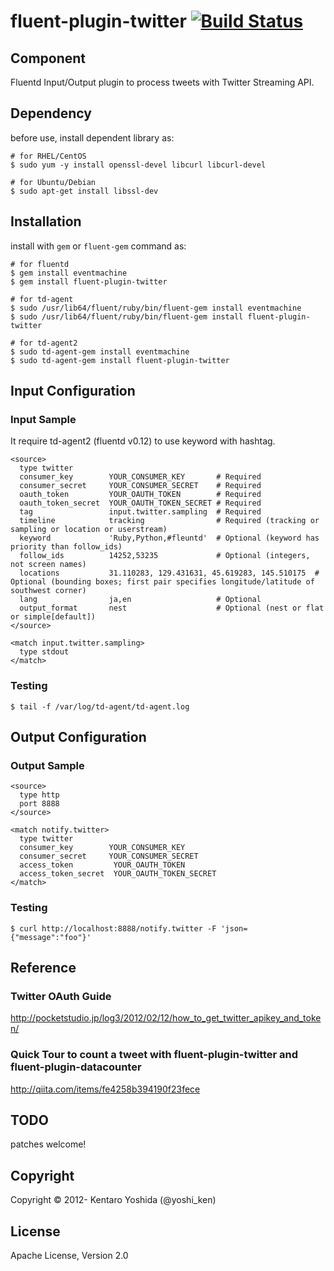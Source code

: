 fluent-plugin-twitter [![Build Status](https://travis-ci.org/y-ken/fluent-plugin-twitter.png?branch=master)](https://travis-ci.org/y-ken/fluent-plugin-twitter)
=====================

## Component
Fluentd Input/Output plugin to process tweets with Twitter Streaming API.

## Dependency

before use, install dependent library as:

```
# for RHEL/CentOS
$ sudo yum -y install openssl-devel libcurl libcurl-devel

# for Ubuntu/Debian
$ sudo apt-get install libssl-dev
```

## Installation

install with `gem` or `fluent-gem` command as:

```
# for fluentd
$ gem install eventmachine
$ gem install fluent-plugin-twitter

# for td-agent
$ sudo /usr/lib64/fluent/ruby/bin/fluent-gem install eventmachine
$ sudo /usr/lib64/fluent/ruby/bin/fluent-gem install fluent-plugin-twitter

# for td-agent2
$ sudo td-agent-gem install eventmachine
$ sudo td-agent-gem install fluent-plugin-twitter
```

## Input Configuration

### Input Sample

It require td-agent2 (fluentd v0.12) to use keyword with hashtag.

`````
<source>
  type twitter
  consumer_key        YOUR_CONSUMER_KEY       # Required
  consumer_secret     YOUR_CONSUMER_SECRET    # Required
  oauth_token         YOUR_OAUTH_TOKEN        # Required
  oauth_token_secret  YOUR_OAUTH_TOKEN_SECRET # Required
  tag                 input.twitter.sampling  # Required
  timeline            tracking                # Required (tracking or sampling or location or userstream)
  keyword             'Ruby,Python,#fleuntd'  # Optional (keyword has priority than follow_ids)
  follow_ids          14252,53235             # Optional (integers, not screen names)
  locations           31.110283, 129.431631, 45.619283, 145.510175  # Optional (bounding boxes; first pair specifies longitude/latitude of southwest corner)
  lang                ja,en                   # Optional
  output_format       nest                    # Optional (nest or flat or simple[default])
</source>

<match input.twitter.sampling>
  type stdout
</match>
`````

### Testing

`````
$ tail -f /var/log/td-agent/td-agent.log
`````

## Output Configuration

### Output Sample
`````
<source>
  type http
  port 8888
</source>

<match notify.twitter>
  type twitter
  consumer_key        YOUR_CONSUMER_KEY
  consumer_secret     YOUR_CONSUMER_SECRET
  access_token         YOUR_OAUTH_TOKEN
  access_token_secret  YOUR_OAUTH_TOKEN_SECRET
</match>
`````

### Testing

`````
$ curl http://localhost:8888/notify.twitter -F 'json={"message":"foo"}'
`````

## Reference

### Twitter OAuth Guide
http://pocketstudio.jp/log3/2012/02/12/how_to_get_twitter_apikey_and_token/

### Quick Tour to count a tweet with fluent-plugin-twitter and fluent-plugin-datacounter
http://qiita.com/items/fe4258b394190f23fece

## TODO

patches welcome!

## Copyright

Copyright © 2012- Kentaro Yoshida (@yoshi_ken)

## License

Apache License, Version 2.0
